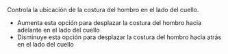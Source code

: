 Controla la ubicación de la costura del hombro en el lado del cuello.

- Aumenta esta opción para desplazar la costura del hombro hacia adelante en el lado del cuello
- Disminuye esta opción para desplazar la costura del hombro hacia atrás en el lado del cuello
